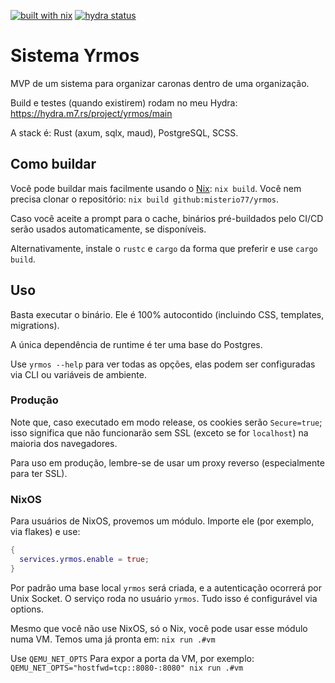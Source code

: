 [![built with nix](https://img.shields.io/static/v1?logo=nixos&logoColor=white&label=&message=Built%20with%20Nix&color=41439a)](https://builtwithnix.org)
[![hydra status](https://img.shields.io/endpoint?url=https://hydra.m7.rs/job/yrmos/main/x86_64-linux.default/shield)](https://hydra.m7.rs/jobset/yrmos/main#tabs-jobs)

# Sistema Yrmos

MVP de um sistema para organizar caronas dentro de uma organização.

Build e testes (quando existirem) rodam no meu Hydra: https://hydra.m7.rs/project/yrmos/main

A stack é: Rust (axum, sqlx, maud), PostgreSQL, SCSS.

## Como buildar

Você pode buildar mais facilmente usando o [Nix](https://nixos.org): `nix
build`. Você nem precisa clonar o repositório: `nix build
github:misterio77/yrmos`.

Caso você aceite a prompt para o cache, binários pré-buildados pelo CI/CD serão
usados automaticamente, se disponíveis.

Alternativamente, instale o `rustc` e `cargo` da forma que preferir e use
`cargo build`.

## Uso

Basta executar o binário. Ele é 100% autocontido (incluindo CSS, templates,
migrations).

A única dependência de runtime é ter uma base do Postgres.

Use `yrmos --help` para ver todas as opções, elas podem ser configuradas via
CLI ou variáveis de ambiente.

### Produção

Note que, caso executado em modo release, os cookies serão `Secure=true`; isso
significa que não funcionarão sem SSL (exceto se for `localhost`) na maioria
dos navegadores.

Para uso em produção, lembre-se de usar um proxy reverso (especialmente para
ter SSL).

### NixOS

Para usuários de NixOS, provemos um módulo. Importe ele (por exemplo, via
flakes) e use:
```nix
{
  services.yrmos.enable = true;
}
```

Por padrão uma base local `yrmos` será criada, e a autenticação ocorrerá por
Unix Socket. O serviço roda no usuário `yrmos`. Tudo isso é configurável via
options.

Mesmo que você não use NixOS, só o Nix, você pode usar esse módulo numa VM.
Temos uma já pronta em: `nix run .#vm`

Use `QEMU_NET_OPTS` Para expor a porta da VM, por exemplo:
`QEMU_NET_OPTS="hostfwd=tcp::8080-:8080" nix run .#vm`
